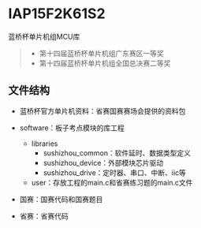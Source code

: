 # IAP15F2K61S2
蓝桥杯单片机组MCU库

>   -   第十四届蓝桥杯单片机组广东赛区一等奖
>   -   第十四届蓝桥杯单片机组全国总决赛二等奖

## 文件结构

-   蓝桥杯官方单片机资料：省赛国赛赛场会提供的资料包
-   software：板子考点模块的库工程
    -   libraries
        -   sushizhou_common：软件延时、数据类型定义
        -   sushizhou_device：外部模块芯片驱动
        -   sushizhou_drive：定时器、串口、中断、iic等
    -   user：存放工程的main.c和省赛练习题的main.c文件

-   国赛：国赛代码和国赛题目
-   省赛：省赛代码
